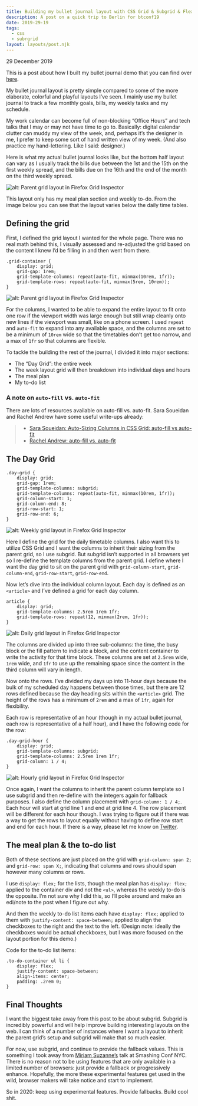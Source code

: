 ```yaml
---
title: Building my bullet journal layout with CSS Grid & Subgrid & Flexbox 
description: A post on a quick trip to Berlin for btconf19
date: 2019-29-19
tags:
  - css
  - subrgrid
layout: layouts/post.njk
---
```


<p class="blog-post__date">29 December 2019</p>

This is a post about how I built my bullet journal demo that you can find over [here](https://stephaniestimac.com/css-grid-experiments/project6/). 

My bullet journal layout is pretty simple compared to some of the more elaborate, colorful and playful layouts I’ve seen. I mainly use my bullet journal to track a few monthly goals, bills, my weekly tasks and my schedule. 

My work calendar can become full of non-blocking “Office Hours” and tech talks that I may or may not have time to go to. Basically: digital calendar clutter can muddy my view of the week, and, perhaps it’s the designer in me, I prefer to keep some sort of hand written view of my week.  (And also practice my hand-lettering. Like I said: designer.)

Here is what my actual bullet journal looks like, but the bottom half layout can vary as I usually track the bills due between the 1st and the 15th on the first weekly spread, and the bills due on the 16th and the end of the month on the third weekly spread.


![alt: Parent grid layout in Firefox Grid Inspector](../../img/post-6/bullet-journal.jpg)

This layout only has my meal plan section and weekly to-do. From the image below you can see that the layout varies below the daily time tables. 

## Defining the grid
First, I defined the grid layout I wanted for the whole page. There was no real math behind this, I visually assessed and re-adjusted the grid based on the content I knew I’d be filling in and then went from there.  

```
.grid-container { 
    display: grid; 
    grid-gap: 1rem;
    grid-template-columns: repeat(auto-fit, minmax(10rem, 1fr));
    grid-template-rows: repeat(auto-fit, minmax(5rem, 10rem));
}
```

![alt: Parent grid layout in Firefox Grid Inspector](../../img/post-6/grid-parent.jpg)

For the columns, I wanted to be able to expand the entire layout to fit onto one row if the viewport width was large enough but still wrap cleanly onto new lines if the viewport was small, like on a phone screen. I used `repeat` and `auto-fit` to expand into any available space, and the columns are set to be a minimum of `10rem` wide so that the timetables don’t get too narrow, and a max of `1fr` so that columns are flexible. 

To tackle the building the rest of the journal, I divided it into major sections:

* The “Day Grid”: the entire week 
* The week layout grid will then breakdown into individual days and hours 
* The meal plan 
* My to-do list  


### A note on `auto-fill` vs. `auto-fit` 

There are lots of resources available on auto-fill vs. auto-fit. Sara Soueidan and Rachel Andrew have some useful write-ups already: 

> * [Sara Soueidan: Auto-Sizing Columns in CSS Grid: auto-fill vs auto-fit](https://css-tricks.com/auto-sizing-columns-css-grid-auto-fill-vs-auto-fit/)
> * [Rachel Andrew: auto-fill vs. auto-fit](https://gridbyexample.com/examples/example37/)


## The Day Grid

```
.day-grid { 
    display: grid; 
    grid-gap: 1rem; 
    grid-template-columns: subgrid; 
    grid-template-columns: repeat(auto-fit, minmax(10rem, 1fr)); 
    grid-column-start: 1; 
    grid-column-end: 8; 
    grid-row-start: 1; 
    grid-row-end: 6; 
}
```

![alt: Weekly grid layout in Firefox Grid Inspector](../../img/post-6/grid-weekly.jpg)

Here I define the grid for the daily timetable columns. I also want this to utilize CSS Grid and I want the columns to inherit their sizing from the parent grid, so I use subgrid. But subgrid isn’t supported in all browsers yet so I re-define the template columns from the parent grid. I define where I want the day grid to sit on the parent grid with `grid-column-start`, `grid-column-end`, `grid-row-start`, `grid-row-end`. 

Now let’s dive into the individual column layout. Each day is defined as an `<article>` and I’ve defined a grid for each day column.  

``` 
article { 
    display: grid; 
    grid-template-columns: 2.5rem 1rem 1fr; 
    grid-template-rows: repeat(12, minmax(2rem, 1fr)); 
} 
``` 
![alt: Daily grid layout in Firefox Grid Inspector](../../img/post-6/grid-daily.jpg)

The columns are divided up into three sub-columns: the time, the busy block or the fill pattern to indicate a block, and the content container to write the activity for that time block. These columns are set at `2.5rem` wide, `1rem` wide, and `1fr` to use up the remaining space since the content in the third column will vary in length. 

Now onto the rows. I’ve divided my days up into 11-hour days because the bulk of my scheduled day happens between those times, but there are 12 rows defined because the day heading sits within the `<article>` grid. The height of the rows has a minimum of `2rem` and a max of `1fr`, again for flexibility. 

Each row is representative of an hour (though in my actual bullet journal, each row is representative of a half hour), and I have the following code for the row: 

```
.day-grid-hour { 
    display: grid; 
    grid-template-columns: subgrid; 
    grid-template-columns: 2.5rem 1rem 1fr; 
    grid-column: 1 / 4; 
}
```

![alt: Hourly grid layout in Firefox Grid Inspector](../../img/post-6/grid-hourly.jpg)

Once again, I want the columns to inherit the parent column template so I use subgrid and then re-define with the integers again for fallback purposes. I also define the column placement with `grid-column: 1 / 4;`. Each hour will start at grid line 1 and end at grid line 4. The row placement will be different for each hour though. I was trying to figure out if there was a way to get the rows to layout equally without having to define row start and end for each hour. If there is a way, please let me know on [Twitter](https://twitter.com/seaotta). 

## The meal plan & the to-do list 

Both of these sections are just placed on the grid with `grid-column: span 2;` and `grid-row: span X;`, indicating that columns and rows should span however many columns or rows. 

I use `display: flex;` for the lists, though the meal plan has `display: flex;` applied to the container div and not the `<ul>`, whereas the weekly to-do is the opposite. I’m not sure why I did this, so I’ll poke around and make an edi/note to the post when I figure out why.  

And then the weekly to-do list items each have `display: flex;` applied to them with `justify-content: space-between;` applied to align the checkboxes to the right and the text to the left. (Design note: ideally the checkboxes would be actual checkboxes, but I was more focused on the layout portion for this demo.) 

Code for the to-do list items: 

```
.to-do-container ul li { 
    display: flex; 
    justify-content: space-between; 
    align-items: center; 
    padding: .2rem 0; 
}
``` 

## Final Thoughts 

I want the biggest take away from this post to be about subgrid. Subgrid is incredibly powerful and will help improve building interesting layouts on the web. I can think of a number of instances where I want a layout to inherit the parent grid’s setup and subgrid will make that so much easier.  

For now, use subgrid, and continue to provide the fallback values. This is something I took away from [Miriam Suzanne’s](https://twitter.com/MiriSuzanne) talk at Smashing Conf NYC. There is no reason not to be using features that are only available in a limited number of browsers: just provide a fallback or progressively enhance. Hopefully, the more these experimental features get used in the wild, browser makers will take notice and start to implement.  

So in 2020: keep using experimental features. Provide fallbacks. Build cool shit.